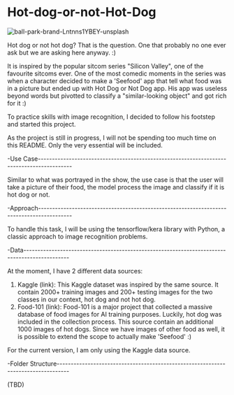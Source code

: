 # Hot-dog-or-not-Hot-Dog
![ball-park-brand-Lntnns1YBEY-unsplash](https://github.com/user-attachments/assets/464d7f39-ad37-4fb0-9e08-e280db75b83d)

Hot dog or not hot dog? That is the question. One that probably no one ever ask but we are asking here anyway. :)

It is inspired by the popular sitcom series "Silicon Valley", one of the favourite sitcoms ever. One of the most comedic moments in the series was when a character decided to make a 'Seefood' app that tell what food was in a picture but ended up with Hot Dog or Not Dog app. His app was useless beyond words but pivotted to classify a "similar-looking object" and got rich for it :)

To practice skills with image recognition, I decided to follow his footstep and started this project.

As the project is still in progress, I will not be spending too much time on this README. Only the very essential will be included.

-Use Case------------------------------------------------------------------------------------------

Similar to what was portrayed in the show, the use case is that the user will take a picture of their food, the model process the image and classify if it is hot dog or not.

-Approach------------------------------------------------------------------------------------------

To handle this task, I will be using the tensorflow/kera library with Python, a classic approach to image recognition problems.

-Data----------------------------------------------------------------------------------------------

At the moment, I have 2 different data sources:
1. Kaggle (link): This Kaggle dataset was inspired by the same source. It contain 2000+ training images and 200+ testing images for the two classes in our context, hot dog and not hot dog.
2. Food-101 (link): Food-101 is a major project that collected a massive database of food images for AI training purposes. Luckily, hot dog was included in the collection process. This source contain an additional 1000 images of hot dogs. Since we have images of other food as well, it is possible to extend the scope to actually make 'Seefood' :)

For the current version, I am only using the Kaggle data source.

-Folder Structure----------------------------------------------------------------------------------

(TBD)
